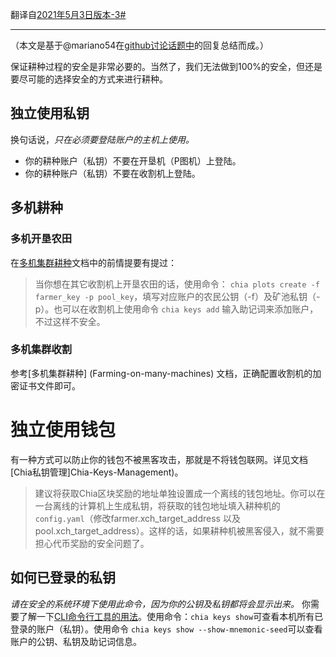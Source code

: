 翻译自[2021年5月3日版本-3#](https://github.com/Chia-Network/chia-blockchain/wiki/Good-Security-Practices-on-Many-Machines/553dea52c8a38e8dd12234213b6b2302ec5fa91f)
***

（本文是基于@mariano54在[github讨论话题中](https://github.com/Chia-Network/chia-blockchain/discussions/1116#discussioncomment-420398)的回复总结而成。）

保证耕种过程的安全是非常必要的。当然了，我们无法做到100%的安全，但还是要尽可能的选择安全的方式来进行耕种。

## 独立使用私钥

换句话说，_只在必须要登陆账户的主机上使用。_

* 你的耕种账户（私钥）不要在开垦机（P图机）上登陆。
* 你的耕种账户（私钥）不要在收割机上登陆。

## 多机耕种

### 多机开垦农田

在[多机集群耕种](Farming-on-many-machines)文档中的前情提要有提过：
> 当你想在其它收割机上开垦农田的话，使用命令： `chia plots create -f farmer_key -p pool_key`，填写对应账户的农民公钥（-f）及矿池私钥（-p）。也可以在收割机上使用命令 `chia keys add` 输入助记词来添加账户，不过这样不安全。

### 多机集群收割
参考[多机集群耕种] (Farming-on-many-machines) 文档，正确配置收割机的加密证书文件即可。

# 独立使用钱包
有一种方式可以防止你的钱包不被黑客攻击，那就是不将钱包联网。详见文档[Chia私钥管理]Chia-Keys-Management)。
> 建议将获取Chia区块奖励的地址单独设置成一个离线的钱包地址。你可以在一台离线的计算机上生成私钥，将获取的钱包地址填入耕种机的`config.yaml`（修改farmer.xch_target_address 以及 pool.xch_target_address）。这样的话，如果耕种机被黑客侵入，就不需要担心代币奖励的安全问题了。

## 如何已登录的私钥
_请在安全的系统环境下使用此命令，因为你的公钥及私钥都将会显示出来。_
你需要了解一下[CLI命令行工具的用法](CLI-Commands-Reference.md)。使用命令：`chia keys show`可查看本机所有已登录的账户（私钥）。使用命令 `chia keys show --show-mnemonic-seed`可以查看账户的公钥、私钥及助记词信息。